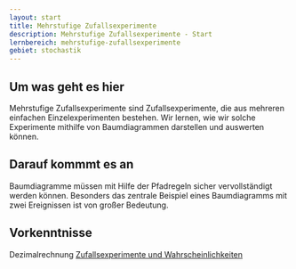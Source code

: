 ```yaml
---
layout: start
title: Mehrstufige Zufallsexperimente
description: Mehrstufige Zufallsexperimente - Start
lernbereich: mehrstufige-zufallsexperimente
gebiet: stochastik
---
```


## Um was geht es hier

Mehrstufige Zufallsexperimente sind Zufallsexperimente, die aus mehreren einfachen Einzelexperimenten bestehen. Wir lernen, wie wir solche Experimente mithilfe von Baumdiagrammen darstellen und auswerten können.

## Darauf kommmt es an

Baumdiagramme müssen mit Hilfe der Pfadregeln sicher vervollständigt werden können. Besonders das zentrale Beispiel eines Baumdiagramms mit zwei Ereignissen ist von großer Bedeutung.

## Vorkenntnisse

Dezimalrechnung
<a href="{{ '/lernbereiche/stochastik/zufallsexperimente-und-wahrscheinlichkeiten/start.html' | relative_url }}" class="link-button">Zufallsexperimente und Wahrscheinlichkeiten</a>
